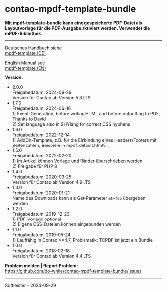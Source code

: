 # contao-mpdf-template-bundle
**Mit mpdf-template-bundle kann eine gespeicherte PDF-Datei als Layoutvorlage für die PDF-Ausgabe aktiviert werden. Verwendet die mPDF-Bibliothek**

___


Deutsches Handbuch siehe<br>
[mpdf-template (DE)](https://github.com/do-while/contao-mpdf-template-bundle/blob/master/doc/anleitung.md)


English Manual see<br>
[mpdf-template (EN)](https://github.com/do-while/contao-mpdf-template-bundle/blob/master/doc/manual.md)


**Version:**<br>
* 2.0.0<br>Freigabedatum: 2024-09-29<br>Version für Contao ab Version 5.3 LTS
* 1.7.0<br>Freigabedatum: 2024-06-16<br>1) Event-Generation, before writing HTML and before outputting to PDF, Thanks to David<br>2) Set language also in SHYlang for correct CSS hyphens
* 1.6.0<br>Freigabedatum: 2022-12-14<br>1) AddOn-Template, z.B. für die Einbindung eines Headers/Footers mit Seitenzahlen, Beispiele in mpdf_default.html5
* 1.5.0<br>Freigabedatum: 2022-02-20<br>1) Im Artikel können Vorlage und Ränder überschrieben werden<br>2) Freigabe für PHP 8
* 1.4.0<br>Freigabedatum: 2020-03-25<br>Version für Contao ab Version 4.9 LTS
* 1.3.0<br>Freigabedatum: 2020-01-21<br>Name des Downloads kann als Get-Parameter `&t=foo` übergeben werden
* 1.2.0<br>Freigabedatum: 2019-12-23<br>1) PDF-Vorlage optional<br>2) Eigene CSS-Dateien können eingebunden werden
* 1.1.0<br>Freigabedatum: 2019-05-24<br>1) Lauffähig in Contao >=4.7, Problematik: TCPDF ist jetzt ein Bundle
* 1.0.0<br>Freigabedatum: 2018-02-18<br>Version für Contao ab Version 4.4 LTS


**Problem melden | Report Problem:**<br>
https://github.com/do-while/contao-mpdf-template-bundle/issues



___
Softleister - 2024-09-29
